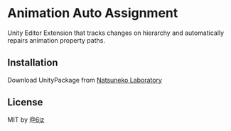 # Animation Auto Assignment

Unity Editor Extension that tracks changes on hierarchy and automatically repairs animation property paths.

## Installation

Download UnityPackage from [Natsuneko Laboratory](https://natsuneko.moe)

## License

MIT by [@6jz](https://twitter.com/6jz)
